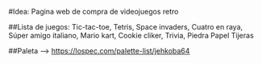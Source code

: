 #Idea: Pagina web de compra de videojuegos retro

##Lista de juegos: 
Tic-tac-toe,
Tetris,
Space invaders,
Cuatro en raya,
Súper amigo italiano,
Mario kart,
Cookie cliker,
Trivia,
Piedra Papel Tijeras




##Paleta --> https://lospec.com/palette-list/jehkoba64
